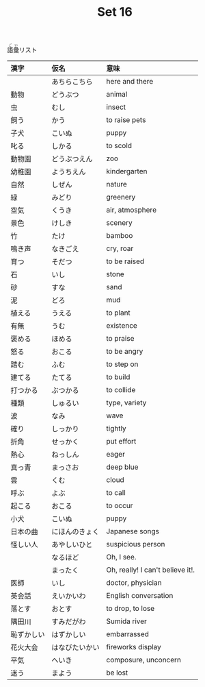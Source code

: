 ﻿---
layout: default
title: Set 16
parent: N4 Vocabulary List
grand_parent: <ruby>語彙<rt>ごい</rt></ruby> Vocabulary
nav_order: 16
---

<ruby>語彙<rt>ごい</rt></ruby>リスト

| 漢字       | 仮名           | 意味                             |
|:---------- |:-------------- |:-------------------------------- |
|            | あちらこちら   | here and there                   |
| 動物       | どうぶつ       | animal                           |
| 虫         | むし           | insect                           |
| 飼う       | かう           | to raise pets                    |
| 子犬       | こいぬ         | puppy                            |
| 叱る       | しかる         | to scold                         |
| 動物園     | どうぶつえん   | zoo                              |
| 幼稚園     | ようちえん     | kindergarten                     |
| 自然       | しぜん         | nature                           |
| 緑         | みどり         | greenery                         |
| 空気       | くうき         | air, atmosphere                  |
| 景色       | けしき         | scenery                          |
| 竹         | たけ           | bamboo                           |
| 鳴き声     | なきごえ       | cry, roar                        |
| 育つ       | そだつ         | to be raised                     |
| 石         | いし           | stone                            |
| 砂         | すな           | sand                             |
| 泥         | どろ           | mud                              |
| 植える     | うえる         | to plant                         |
| 有無       | うむ           | existence                        |
| 褒める     | ほめる         | to praise                        |
| 怒る       | おこる         | to be angry                      |
| 踏む       | ふむ           | to step on                       |
| 建てる     | たてる         | to build                         |
| 打つかる   | ぶつかる       | to collide                       |
| 種類       | しゅるい       | type, variety                    |
| 波         | なみ           | wave                             |
| 確り       | しっかり       | tightly                          |
| 折角       | せっかく       | put effort                       |
| 熱心       | ねっしん       | eager                            |
| 真っ青     | まっさお       | deep blue                        |
| 雲         | くむ           | cloud                            |
| 呼ぶ       | よぶ           | to call                          |
| 起こる     | おこる         | to occur                         |
| 小犬       | こいぬ         | puppy                            |
| 日本の曲   | にほんのきょく | Japanese songs                   |
| 怪しい人   | あやしいひと   | suspicious person                |
|            | なるほど       | Oh, I see.                       |
|            | まったく       | Oh, really! I can't believe it!. |
| 医師       | いし           | doctor, physician                |
| 英会話     | えいかいわ     | English conversation             |
| 落とす     | おとす         | to drop, to lose                 |
| 隅田川     | すみだがわ     | Sumida river                     |
| 恥ずかしい | はずかしい     | embarrassed                      |
| 花火大会   | はなびたいかい | fireworks display                |
| 平気       | へいき         | composure, unconcern             |
| 迷う       | まよう         | be lost                          |
